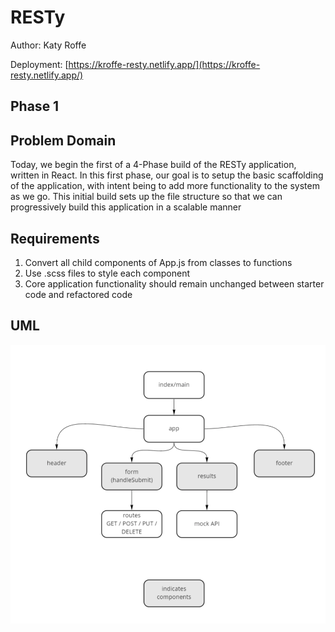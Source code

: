 # RESTy

Author: Katy Roffe

Deployment: [https://kroffe-resty.netlify.app/](https://kroffe-resty.netlify.app/)

## Phase 1

## Problem Domain

Today, we begin the first of a 4-Phase build of the RESTy application, written in React. In this first phase, our goal is to setup the basic scaffolding of the application, with intent being to add more functionality to the system as we go. This initial build sets up the file structure so that we can progressively build this application in a scalable manner

## Requirements

1. Convert all child components of App.js from classes to functions
2. Use .scss files to style each component
3. Core application functionality should remain unchanged between starter code and refactored code

## UML

![whiteboard UML](src/images/resty.PNG)
